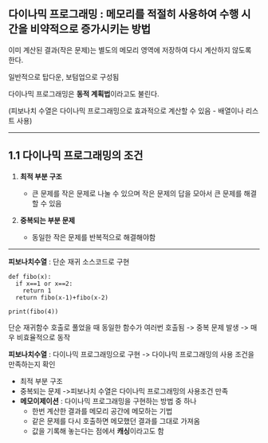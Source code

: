 다이나믹 프로그래밍 : 메모리를 적절히 사용하여 수행 시간을 비약적으로 증가시키는 방법
---
이미 계산된 결과(작은 문제)는 별도의 메모리 영역에 저장하여 다시 계산하지 않도록 한다.

일반적으로 탑다운, 보텀업으로 구성됨

다이나믹 프로그래밍은 **동적 계획법**이라고도 불린다.
  
(피보나치 수열은 다이나믹 프로그래밍으로 효과적으로 계산할 수 있음 - 배열이나 리스트 사용)

***


1.1 다이나믹 프로그래밍의 조건
---

1. **최적 부분 구조**
   *  큰 문제를 작은 문제로 나눌 수 있으며 작은 문제의 답을 모아서 큰 문제를 해결 할 수 있음

2. **중복되는 부분 문제**
   * 동일한 작은 문제를 반복적으로 해결해야함

***

**피보나치수열** : 단순 재귀 소스코드로 구현
```
def fibo(x):
  if x==1 or x==2:
    return 1
  return fibo(x-1)+fibo(x-2)

print(fibo(4))
```
단순 재귀함수 호출로 풀었을 때 동일한 함수가 여러번 호출됨 -> 중복 문제 발생 -> 매우 비효율적으로 동작

**피보나치수열** : 다이나믹 프로그래밍으로 구현
-> 다이나믹 프로그래밍의 사용 조건을 만족하는지 확인
  * 최적 부분 구조
  * 중복되는 문제
->피보나치 수열은 다이나믹 프로그래밍의 사용조건 만족
* **메모이제이션** : 다이나믹 프로그래밍을 구현하는 방법 중 하나
  * 한번 계산한 결과를 메모리 공간에 메모하는 기법
  * 같은 문제를 다시 호출하면 메모했던 결과를 그대로 가져옴
  * 값을 기록해 놓는다는 점에서 **캐싱**이라고도 함
  
```
